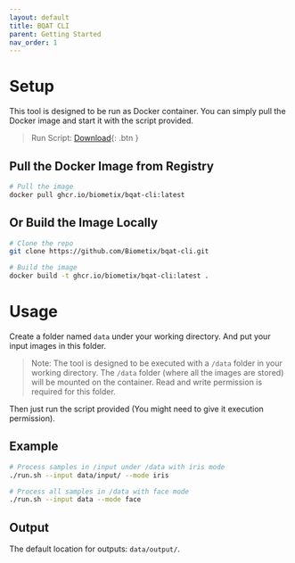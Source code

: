 ```yaml
---
layout: default
title: BQAT CLI
parent: Getting Started
nav_order: 1
---
```


# Setup

This tool is designed to be run as Docker container. You can simply pull the Docker image and start it with the script provided.

> Run Script: [Download](https://github.com/Biometix/bqat-cli/blob/main/run.sh){: .btn }

## Pull the Docker Image from Registry

``` sh
# Pull the image
docker pull ghcr.io/biometix/bqat-cli:latest
```

## Or Build the Image Locally

``` sh
# Clone the repo
git clone https://github.com/Biometix/bqat-cli.git

# Build the image
docker build -t ghcr.io/biometix/bqat-cli:latest .
```

# Usage

Create a folder named `data` under your working directory. And put your input images in this folder.

> Note: The tool is designed to be executed with a `/data` folder in your working directory. The `/data` folder (where all the images are stored) will be mounted on the container. Read and write permission is required for this folder. 

Then just run the script provided (You might need to give it execution permission).

## Example

``` sh
# Process samples in /input under /data with iris mode
./run.sh --input data/input/ --mode iris

# Process all samples in /data with face mode
./run.sh --input data --mode face
```

## Output

The default location for outputs: `data/output/`.
